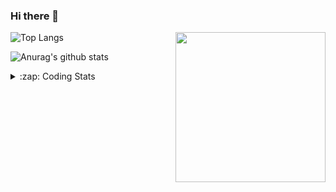 ### Hi there 👋

<!--
**tao8687/tao8687** is a ✨ _special_ ✨ repository because its `README.md` (this file) appears on your GitHub profile.

Here are some ideas to get you started:

- 🔭 I’m currently working on ...
- 🌱 I’m currently learning ...
- 👯 I’m looking to collaborate on ...
- 🤔 I’m looking for help with ...
- 💬 Ask me about ...
- 📫 How to reach me: ...
- 😄 Pronouns: ...
- ⚡ Fun fact: ...
-->

<img align='right' src="https://media.giphy.com/media/M9gbBd9nbDrOTu1Mqx/giphy.gif" width="240">

  
![Top Langs](https://github-readme-stats.vercel.app/api/top-langs/?username=tao8687&layout=compact&title_color=23238E&text_color=A67D3D)

![Anurag's github stats](https://github-readme-stats.vercel.app/api?username=tao8687&show_icons=true&&text_color=A67D3D&title_color=23238E&show_icons=false&count_private=true&hide=stars)

<details>
  <summary>:zap: Coding Stats</summary>
  <br>
    
<!--START_SECTION:waka-->

```txt
From: 08 July 2025 - To: 15 July 2025

YAML           2 hrs 13 mins   ██████▓░░░░░░░░░░░░░░░░░░   26.29 %
Docker         1 hr 58 mins    █████▓░░░░░░░░░░░░░░░░░░░   23.32 %
Python         44 mins         ██▒░░░░░░░░░░░░░░░░░░░░░░   08.74 %
Bash           44 mins         ██▒░░░░░░░░░░░░░░░░░░░░░░   08.71 %
JavaScript     37 mins         ██░░░░░░░░░░░░░░░░░░░░░░░   07.42 %
```

<!--END_SECTION:waka-->
</details>

